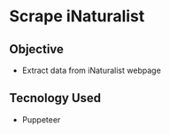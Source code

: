 # Scrape iNaturalist
## Objective
- Extract data from iNaturalist webpage

## Tecnology Used
- Puppeteer
